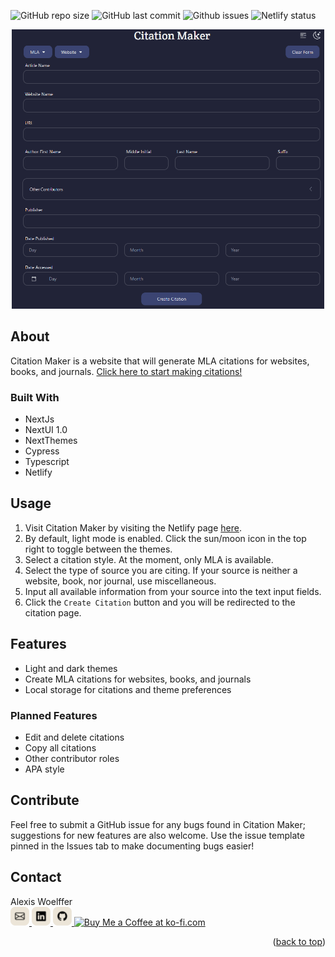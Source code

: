 <a id="readme-top"></a>
![GitHub repo size](https://img.shields.io/github/repo-size/awoelf/citation-maker)
![GitHub last commit](https://img.shields.io/github/last-commit/awoelf/citation-maker)
![Github issues](https://img.shields.io/github/issues/awoelf/citation-maker)
![Netlify status](https://img.shields.io/netlify/fa6e8e2c-c2fb-4dce-8df3-d55293f22257)

<div align='center'>
  <a href='https://citation-maker.netlify.app/'>
    <img src='./images/citation-maker.gif' width='500' style='margin:auto'/>
  </a> 
</div>

## About

Citation Maker is a website that will generate MLA citations for websites, books, and journals. [Click here to start making citations!](https://citation-maker.netlify.app/)

### Built With

- NextJs
- NextUI 1.0
- NextThemes
- Cypress
- Typescript
- Netlify

## Usage

1. Visit Citation Maker by visiting the Netlify page [here](https://citation-maker.netlify.app/).
2. By default, light mode is enabled. Click the sun/moon icon in the top right to toggle between the themes.
3. Select a citation style. At the moment, only MLA is available.
4. Select the type of source you are citing. If your source is neither a website, book, nor journal, use miscellaneous.
5. Input all available information from your source into the text input fields.
6. Click the `Create Citation` button and you will be redirected to the citation page.

## Features

- Light and dark themes
- Create MLA citations for websites, books, and journals
- Local storage for citations and theme preferences

### Planned Features

- Edit and delete citations
- Copy all citations
- Other contributor roles
- APA style

## Contribute

Feel free to submit a GitHub issue for any bugs found in Citation Maker; suggestions for new features are also welcome. Use the issue template pinned in the Issues tab to make documenting bugs easier!

## Contact

Alexis Woelffer
<br>
<a href='mailto:awoelf@outlook.com'>
<img src='./images/email.svg' width='30'/>
</a>
<a href='https://linkedin.com/in/alexis-w-dev'>
<img src='./images/linkedin.svg' width='30'/>
</a>
<a href='https://github.com/awoelf'>
<img src='./images/github.svg' width='30'/>
</a>
<a href='https://ko-fi.com/P5P5MUGSA' target='_blank'><img height='36' style='border:0px;height:30px;' src='https://storage.ko-fi.com/cdn/kofi2.png?v=3' border='0' alt='Buy Me a Coffee at ko-fi.com' /></a>

<p align="right">(<a href="#readme-top">back to top</a>)</p>
